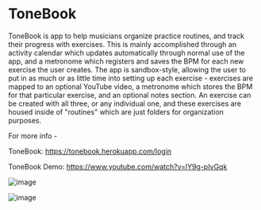 # ToneBook

ToneBook is app to help musicians organize practice routines, and track their progress with exercises. This is mainly accomplished through an activity calendar which updates automatically through normal use of the app, and a metronome which registers and saves the BPM for each new exercise the user creates. The app is sandbox-style, allowing the user to put in as much or as little time into setting up each exercise - exercises are mapped to an optional YouTube video, a metronome which stores the BPM for that particular exercise, and an optional notes section. An exercise can be created with all three, or any individual one, and these exercises are housed inside of "routines" which are just folders for organization purposes.

For more info -

ToneBook: https://tonebook.herokuapp.com/login

ToneBook Demo: https://www.youtube.com/watch?v=lY9g-pIvGqk

![image](https://user-images.githubusercontent.com/92186183/175854217-c876bc37-279e-465f-8f4f-6469ee638d49.png)

![image](https://user-images.githubusercontent.com/92186183/175854324-ad3f839f-cef8-4bd7-9716-159ca917cc71.png)


